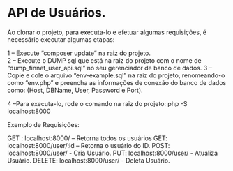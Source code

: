 # API de Usuários.

Ao clonar o projeto, para executa-lo e efetuar algumas requisições, é necessário executar algumas etapas:

1 – Execute “composer update” na raiz do projeto.
<br>
2 – Execute o DUMP sql que está na raiz do projeto com o nome de “dump_finnet_user_api.sql” no seu gerenciador de banco de dados.
3 – Copie e cole o arquivo “env-example.sql” na raiz do projeto, renomeando-o como “env.php” e preencha as informações de conexão do banco de dados como: (Host, DBName, User, Password e Port).

4 –Para executa-lo, rode o comando na raiz do projeto: php -S localhost:8000

Exemplo de Requisições:

GET : localhost:8000/ – Retorna todos os usuários
GET: localhost:8000/user/:id – Retorna o usuário do ID.
POST: localhost:8000/user/ - Cria Usuário.
PUT: localhost:8000/user/ - Atualiza Usuário.
DELETE: localhost:8000/user/ - Deleta Usuário.
